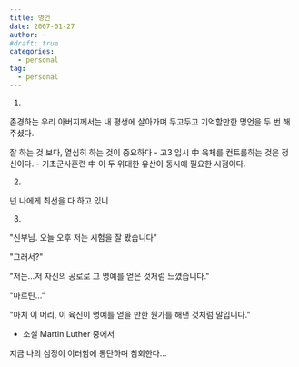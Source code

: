 ```yaml
---
title: 명언
date: 2007-01-27
author: ~
#draft: true
categories:
  - personal
tag:
  - personal
---
```




1.

존경하는 우리 아버지께서는 내 평생에 살아가며 두고두고 기억할만한 명언을 두 번 해 주셨다.

잘 하는 것 보다, 열심히 하는 것이 중요하다 - 고3 입시 中
육체를 컨트롤하는 것은 정신이다. - 기초군사훈련 中
이 두 위대한 유산이 동시에 필요한 시점이다.


2.

넌 나에게 최선을 다 하고 있니


3.

"신부님. 오늘 오후 저는 시험을 잘 봤습니다"

"그래서?"

"저는...저 자신의 공로로 그 명예를 얻은 것처럼 느꼈습니다."

"마르틴..."

"마치 이 머리, 이 육신이 명예를 얻을 만한 뭔가를 해낸 것처럼 말입니다."
 
- 소설 Martin Luther 중에서

지금 나의 심정이 이러함에 통탄하며 참회한다...



 







